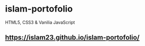 # islam-portofolio
 HTML5, CSS3 & Vanilia JavaScript
 
 ## https://islam23.github.io/islam-portofolio/
